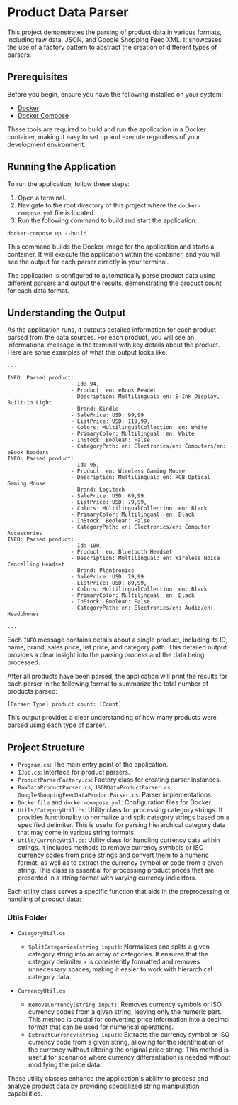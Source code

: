 # Product Data Parser

This project demonstrates the parsing of product data in various formats, including raw data, JSON, and Google Shopping Feed XML. It showcases the use of a factory pattern to abstract the creation of different types of parsers.

## Prerequisites

Before you begin, ensure you have the following installed on your system:
- [Docker](https://www.docker.com/get-started)
- [Docker Compose](https://docs.docker.com/compose/install/)

These tools are required to build and run the application in a Docker container, making it easy to set up and execute regardless of your development environment.

## Running the Application

To run the application, follow these steps:

1. Open a terminal.
2. Navigate to the root directory of this project where the `docker-compose.yml` file is located.
3. Run the following command to build and start the application:

`docker-compose up --build`

This command builds the Docker image for the application and starts a container. It will execute the application within the container, and you will see the output for each parser directly in your terminal.

The application is configured to automatically parse product data using different parsers and output the results, demonstrating the product count for each data format.

## Understanding the Output

As the application runs, it outputs detailed information for each product parsed from the data sources. For each product, you will see an informational message in the terminal with key details about the product. Here are some examples of what this output looks like:

```
...

INFO: Parsed product:
                    - Id: 94,
                    - Product: en: eBook Reader
                    - Description: Multilingual: en: E-Ink Display, Built-in Light
                    - Brand: Kindle
                    - SalePrice: USD: 99,99
                    - ListPrice: USD: 119,99,
                    - Colors: MultilingualCollection: en: White
                    - PrimaryColor: Multilingual: en: White
                    - InStock: Boolean: False
                    - CategoryPath: en: Electronics/en: Computers/en: eBook Readers
INFO: Parsed product:
                    - Id: 95,
                    - Product: en: Wireless Gaming Mouse
                    - Description: Multilingual: en: RGB Optical Gaming Mouse
                    - Brand: Logitech
                    - SalePrice: USD: 69,99
                    - ListPrice: USD: 79,99,
                    - Colors: MultilingualCollection: en: Black
                    - PrimaryColor: Multilingual: en: Black
                    - InStock: Boolean: False
                    - CategoryPath: en: Electronics/en: Computer Accessories
INFO: Parsed product:
                    - Id: 100,
                    - Product: en: Bluetooth Headset
                    - Description: Multilingual: en: Wireless Noise Cancelling Headset
                    - Brand: Plantronics
                    - SalePrice: USD: 79,99
                    - ListPrice: USD: 89,99,
                    - Colors: MultilingualCollection: en: Black
                    - PrimaryColor: Multilingual: en: Black
                    - InStock: Boolean: False
                    - CategoryPath: en: Electronics/en: Audio/en: Headphones

...
```

Each `INFO` message contains details about a single product, including its ID, name, brand, sales price, list price, and category path. This detailed output provides a clear insight into the parsing process and the data being processed.

After all products have been parsed, the application will print the results for each parser in the following format to summarize the total number of products parsed:

`[Parser Type] product count: [Count]`

This output provides a clear understanding of how many products were parsed using each type of parser.

## Project Structure

- `Program.cs`: The main entry point of the application.
- `IJob.cs`: Interface for product parsers.
- `ProductParserFactory.cs`: Factory class for creating parser instances.
- `RawDataProductParser.cs`, `JSONDataProductParser.cs`, `GoogleShoppingFeedDataProductParser.cs`: Parser implementations.
- `Dockerfile` and `docker-compose.yml`: Configuration files for Docker.
- `Utils/CategoryUtil.cs`: Utility class for processing category strings. It provides functionality to normalize and split category strings based on a specified delimiter. This is useful for parsing hierarchical category data that may come in various string formats.
- `Utils/CurrencyUtil.cs`: Utility class for handling currency data within strings. It includes methods to remove currency symbols or ISO currency codes from price strings and convert them to a numeric format, as well as to extract the currency symbol or code from a given string. This class is essential for processing product prices that are presented in a string format with varying currency indicators.

Each utility class serves a specific function that aids in the preprocessing or handling of product data:

### Utils Folder

- `CategoryUtil.cs`
  - `SplitCategories(string input)`: Normalizes and splits a given category string into an array of categories. It ensures that the category delimiter `>` is consistently formatted and removes unnecessary spaces, making it easier to work with hierarchical category data.

- `CurrencyUtil.cs`
  - `RemoveCurrency(string input)`: Removes currency symbols or ISO currency codes from a given string, leaving only the numeric part. This method is crucial for converting price information into a decimal format that can be used for numerical operations.
  - `ExtractCurrency(string input)`: Extracts the currency symbol or ISO currency code from a given string, allowing for the identification of the currency without altering the original price string. This method is useful for scenarios where currency differentiation is needed without modifying the price data.

These utility classes enhance the application's ability to process and analyze product data by providing specialized string manipulation capabilities.
